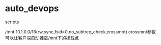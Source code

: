 # auto_devops
scripts


/mnt  10.1.0.0/16(rw,sync,fsid=0,no_subtree_check,crossmnt)
crossmnt参数可以让客户端自动挂载/mnt下的挂载点
